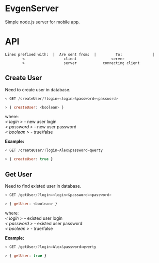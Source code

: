 # EvgenServer
Simple node.js server for mobile app. 

# API
````
Lines prefixed with:  |  Are sent from:	 |         To:              |
        <                  client                server
        >                  server            connecting client
````
Create User  
----------------------------
Need to create user in database.  
  
```js
< GET /createUser/?login=<login>&password=<password>

> { createUser: <boolean> }
```  
 
where:  
 _< login >_ - new user login  
 _< password >_ - new user password  
 _< boolean >_ - true/false  
  
**Example:**  
```js
< GET /createUser/?login=Alex&password=qwerty

> { createUser: true }
```
  
Get User 
----------------------------
Need to find existed user in database.  
  
```js
< GET /getUser/?login=<login>&password=<password>

> { getUser: <boolean> }
```  
   
where:  
 _< login >_ - existed user login  
 _< password >_ - existed user password  
 _< boolean >_ - true/false  
    
**Example:**  
```js
< GET /getUser/?login=Alex&password=qwerty

> { getUser: true }
```
